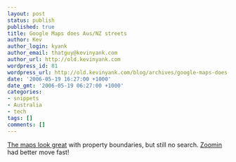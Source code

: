 ```yaml
---
layout: post
status: publish
published: true
title: Google Maps does Aus/NZ streets
author: Kev
author_login: kyank
author_email: thatguy@kevinyank.com
author_url: http://old.kevinyank.com
wordpress_id: 81
wordpress_url: http://old.kevinyank.com/blog/archives/google-maps-does-ausnz-streets/
date: '2006-05-19 16:27:00 +1000'
date_gmt: '2006-05-19 06:27:00 +1000'
categories:
- snippets
- Australia
- tech
tags: []
comments: []
---
```

<p><a href="http://googlemapsmania.blogspot.com/2006/05/big-news-google-maps-street-maps-for.html">The maps look great</a> with property boundaries, but still no search. <a href="http://zoomin.com.au/">Zoomin</a> had better move fast!</p>
